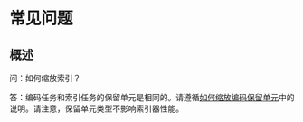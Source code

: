 <properties 
	pageTitle="常见问题" 
	description="常见问题 (FAQ)" 
	services="media-services" 
	documentationCenter="" 
	authors="juliako" 
	manager="dwrede" 
	editor=""/>











# 常见问题  

## 概述

问：如何缩放索引？

答：编码任务和索引任务的保留单元是相同的。请遵循[如何缩放编码保留单元](/zh-cn/documentation/articles/media-services-how-to-scale)中的说明。请注意，保留单元类型不影响索引器性能。
